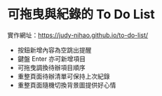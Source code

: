 # 可拖曳與紀錄的 To Do List

實作網址：https://judy-nihao.github.io/to-do-list/

- 按鈕新增內容為空跳出提醒
- 鍵盤 Enter 亦可新增項目
- 可拖曳調換待辦項目順序
- 重整頁面待辦清單可保持上次紀錄
- 重整頁面隨機切換背景圖提供好心情